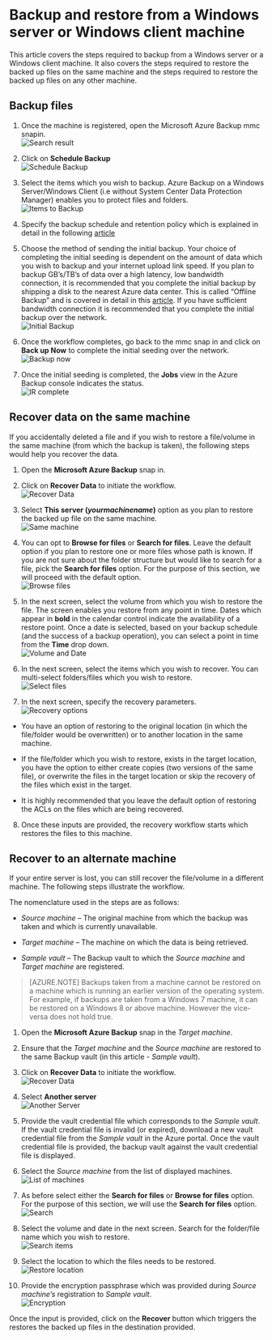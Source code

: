 ﻿<properties
   pageTitle="Azure Backup - backup and restore from a Windows Server or Windows Client"
   description="Learn how to backup and restore from a Windows Server or Windows Client. The article also covers alternate server recovery"
   services="backup"
   documentationCenter=""
   authors="prvijay"
   manager="shreeshd"
   editor=""/>

<tags
   ms.service="backup"
   ms.workload="storage-backup-recovery"
	 ms.tgt_pltfrm="na"
	 ms.devlang="na"
	 ms.topic="article"
	 ms.date="03/31/2015"
	 ms.author="prvijay"/>

# Backup and restore from a Windows server or Windows client machine
This article covers the steps required to backup from a Windows server or a Windows client machine. It also covers the steps required to restore the backed up files on the same machine and the steps required to restore the backed up files on any other machine.

## Backup files
1. Once the machine is registered, open the Microsoft Azure Backup mmc snapin. <br/>
![Search result][1]

2. Click on **Schedule Backup** <br/>
![Schedule Backup][2]

3. Select the items which you wish to backup. Azure Backup on a Windows Server/Windows Client (i.e without System Center Data Protection Manager) enables you to protect files and folders. <br/>
![Items to Backup][3]

4. Specify the backup schedule and retention policy which is explained in detail in the following [article](backup-azure-backup-cloud-as-tape.md)

5. Choose the method of sending the initial backup. Your choice of completing the initial seeding is dependent on the amount of data which you wish to backup and your internet upload link speed. If you plan to backup GB’s/TB’s of data over a high latency, low bandwidth connection, it is recommended that you complete the initial backup by shipping a disk to the nearest Azure data center. This is called “Offline Backup” and is covered in detail in this [article](https://msdn.microsoft.com/library/azure/dn894419.aspx). If you have sufficient bandwidth connection it is recommended that you complete the initial backup over the network. <br/>
![Initial Backup][4]

6. Once the workflow completes, go back to the mmc snap in and click on **Back up Now** to complete the initial seeding over the network. <br/>
![Backup now][5]

7. Once the initial seeding is completed, the **Jobs** view in the Azure Backup console indicates the status. <br/>
![IR complete][6]

## Recover data on the same machine
If you accidentally deleted a file and if you wish to restore a file/volume in the same machine (from which the backup is taken), the following steps would help you recover the data.

1. Open the **Microsoft Azure Backup** snap in.

2. Click on **Recover Data** to initiate the workflow. <br/>
![Recover Data][7]

3. Select **This server (*yourmachinename*)** option as you plan to restore the backed up file on the same machine. <br/>
![Same machine][8]

4. You can opt to **Browse for files** or **Search for files**. Leave the default option if you plan to restore one or more files whose path is known. If you are not sure about the folder structure but would like to search for a file, pick the **Search for files** option. For the purpose of this section, we will proceed with the default option. <br/>
![Browse files][9]

5. In the next screen, select the volume from which you wish to restore the file. The screen enables you restore from any point in time. Dates which appear in **bold** in the calendar control indicate the availability of a restore point. Once a date is selected, based on your backup schedule (and the success of a backup operation), you can select a point in time from the **Time** drop down. <br/>
![Volume and Date][10]

6. In the next screen, select the items which you wish to recover. You can multi-select folders/files which you wish to restore. <br/>
![Select files][11]

7. In the next screen, specify the recovery parameters. <br/>
![Recovery options][12]
  + You have an option of restoring to the original location (in which the file/folder would be overwritten) or to another location in the same machine.

  + If the file/folder which you wish to restore, exists in the target location, you have the option to either create copies (two versions of the same file), or overwrite the files in the target location or skip the recovery of the files which exist in the target.

  + It is highly recommended that you leave the default option of restoring the ACLs on the files which are being recovered.

8. Once these inputs are provided, the recovery workflow starts which restores the files to this machine.

## Recover to an alternate machine
If your entire server is lost, you can still recover the file/volume in a different machine. The following steps illustrate the workflow.  

The nomenclature used in the steps are as follows:
  + *Source machine* – The original machine from which the backup was taken and which is currently unavailable.

  + *Target machine* – The machine on which the data is being retrieved.

  + *Sample vault* – The Backup vault to which the *Source machine* and *Target machine* are registered. <br/>

> [AZURE.NOTE] Backups taken from a machine cannot be restored on a machine which is running an earlier version of the operating system. For example, if backups are taken from a Windows 7 machine, it can be restored on a Windows 8 or above machine. However the vice-versa does not hold true.

1. Open the **Microsoft Azure Backup** snap in the *Target machine*.

2. Ensure that the *Target machine* and the *Source machine* are restored to the same Backup vault (in this article - *Sample vault*).

3. Click on **Recover Data** to initiate the workflow. <br/>
![Recover Data][7]

4. Select **Another server** <br/>
![Another Server][13]

5. Provide the vault credential file which corresponds to the *Sample vault*. If the vault credential file is invalid (or expired), download a new vault credential file from the *Sample vault* in the Azure portal. Once the vault credential file is provided, the backup vault against the vault credential file is displayed.

6. Select the *Source machine* from the list of displayed machines. <br/>
![List of machines][14]

7. As before select either the **Search for files** or **Browse for files** option. For the purpose of this section, we will use the **Search for files** option. <br/>
![Search][15]

8. Select the volume and date in the next screen. Search for the folder/file name which you wish to restore. <br/>
![Search items][16]

9. Select the location to which the files needs to be restored. <br/>
![Restore location][17]

10. Provide the encryption passphrase which was provided during *Source machine’s* registration to *Sample vault*. <br/>
![Encryption][18]

Once the input is provided, click on the **Recover** button which triggers the restores the backed up files in the destination provided.

<!--Image references-->
[1]: ./media/backup-azure-backup-and-recover/result.png
[2]: ./media/backup-azure-backup-and-recover/schedulebackup.png
[3]: ./media/backup-azure-backup-and-recover/items.png
[4]: ./media/backup-azure-backup-and-recover/initialbackup.png
[5]: ./media/backup-azure-backup-and-recover/backupnow.png
[6]: ./media/backup-azure-backup-and-recover/ircomplete.png

[7]: ./media/backup-azure-backup-and-recover/recover.png
[8]: ./media/backup-azure-backup-and-recover/samemachine.png
[9]: ./media/backup-azure-backup-and-recover/browseandsearch.png
[10]: ./media/backup-azure-backup-and-recover/volanddate.png
[11]: ./media/backup-azure-backup-and-recover/selectfiles.png
[12]: ./media/backup-azure-backup-and-recover/recoveroptions.png

[13]: ./media/backup-azure-backup-and-recover/anotherserver.png
[14]: ./media/backup-azure-backup-and-recover/machinelist.png
[15]: ./media/backup-azure-backup-and-recover/search.png
[16]: ./media/backup-azure-backup-and-recover/searchitems.png
[17]: ./media/backup-azure-backup-and-recover/restorelocation.png
[18]: ./media/backup-azure-backup-and-recover/encryption.png
